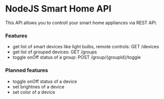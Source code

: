# NodeJS Smart Home API

This API allows you to controll your smart home appliances via REST API.

### Features
  - get list of smart devices like light bulbs, remote controls: GET /devices
  - get list of grouped devices: GET /groups
  - toggle onOff status of a group: POST /group/{groupId}/toggle
  
### Planned features
  - toggle onOff status of a device
  - set brightnes of a device
  - set color of a device
